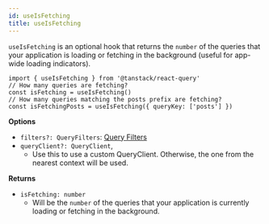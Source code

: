 ```yaml
---
id: useIsFetching
title: useIsFetching
---
```


`useIsFetching` is an optional hook that returns the `number` of the queries that your application is loading or fetching in the background (useful for app-wide loading indicators).

```tsx
import { useIsFetching } from '@tanstack/react-query'
// How many queries are fetching?
const isFetching = useIsFetching()
// How many queries matching the posts prefix are fetching?
const isFetchingPosts = useIsFetching({ queryKey: ['posts'] })
```

**Options**

- `filters?: QueryFilters`: [Query Filters](../../guides/filters.md#query-filters)
- `queryClient?: QueryClient`,
  - Use this to use a custom QueryClient. Otherwise, the one from the nearest context will be used.

**Returns**

- `isFetching: number`
  - Will be the `number` of the queries that your application is currently loading or fetching in the background.
